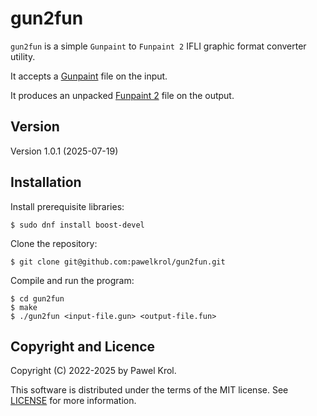 # gun2fun

`gun2fun` is a simple `Gunpaint` to `Funpaint 2` IFLI graphic format converter utility.

It accepts a [Gunpaint](https://commodore.software/downloads/download/43-hi-res-graphics-editors/15394-gunpaint) file on the input.

It produces an unpacked [Funpaint 2](https://commodore.software/downloads/download/43-hi-res-graphics-editors/15476-funpaint-ii) file on the output.

## Version

Version 1.0.1 (2025-07-19)

## Installation

Install prerequisite libraries:

    $ sudo dnf install boost-devel

Clone the repository:

    $ git clone git@github.com:pawelkrol/gun2fun.git

Compile and run the program:

    $ cd gun2fun
    $ make
    $ ./gun2fun <input-file.gun> <output-file.fun>

## Copyright and Licence

Copyright (C) 2022-2025 by Pawel Krol.

This software is distributed under the terms of the MIT license. See [LICENSE](https://github.com/pawelkrol/gun2fun/blob/master/LICENSE.md) for more information.
